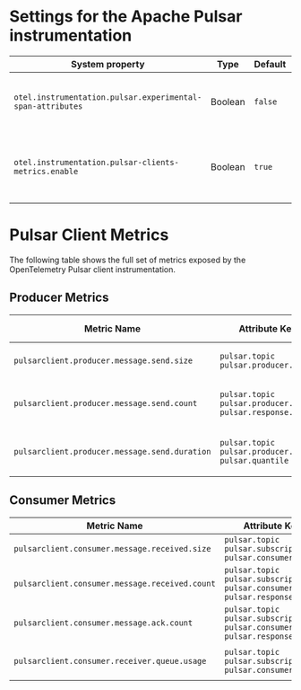# Settings for the Apache Pulsar instrumentation

| System property                                            | Type    | Default | Description                                         |
|------------------------------------------------------------|---------|---------|-----------------------------------------------------|
| `otel.instrumentation.pulsar.experimental-span-attributes` | Boolean | `false` | Enable the capture of experimental span attributes. |
| `otel.instrumentation.pulsar-clients-metrics.enable`       | Boolean | `true`  | Enable the Pulsar producer and consumer metrics.    |

# Pulsar Client Metrics

The following table shows the full set of metrics exposed by the OpenTelemetry Pulsar client
instrumentation.

## Producer Metrics

| Metric Name                                   | Attribute Keys                                                 | Unit    | Metric Description                 | Metric Type               |
|-----------------------------------------------|----------------------------------------------------------------|---------|------------------------------------|---------------------------|
| `pulsarclient.producer.message.send.size`     | `pulsar.topic` `pulsar.producer.name`                          | byte    | Counts the size of sent messages   | `LONG_OBSERVABLE_GAUGE`   |
| `pulsarclient.producer.message.send.count`    | `pulsar.topic` `pulsar.producer.name` `pulsar.response.status` | message | Counts the number of sent messages | `LONG_OBSERVABLE_GAUGE`   |
| `pulsarclient.producer.message.send.duration` | `pulsar.topic` `pulsar.producer.name` `pulsar.quantile`        | ms      | The duration of sent messages      | `DOUBLE_OBSERVABLE_GAUGE` |

## Consumer Metrics

| Metric Name                                    | Attribute Keys                                                                       | Unit    | Metric Description                                 | Metric Type             |
|------------------------------------------------|--------------------------------------------------------------------------------------|---------|----------------------------------------------------|-------------------------|
| `pulsarclient.consumer.message.received.size`  | `pulsar.topic` `pulsar.subscription` `pulsar.consumer.name`                          | byte    | Counts the size of received messages               | `LONG_OBSERVABLE_GAUGE` |
| `pulsarclient.consumer.message.received.count` | `pulsar.topic` `pulsar.subscription` `pulsar.consumer.name` `pulsar.response.status` | message | Counts the number of received messages             | `LONG_OBSERVABLE_GAUGE` |
| `pulsarclient.consumer.message.ack.count`      | `pulsar.topic` `pulsar.subscription` `pulsar.consumer.name` `pulsar.response.status` | ack     | Counts the number of sent message acknowledgements | `LONG_OBSERVABLE_GAUGE` |
| `pulsarclient.consumer.receiver.queue.usage`   | `pulsar.topic` `pulsar.subscription` `pulsar.consumer.name`                          | message | Number of the messages in the receiver queue       | `LONG_OBSERVABLE_GAUGE` |
